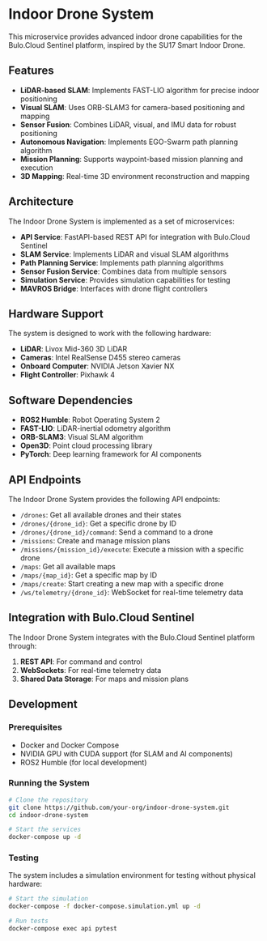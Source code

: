 # Indoor Drone System

This microservice provides advanced indoor drone capabilities for the Bulo.Cloud Sentinel platform, inspired by the SU17 Smart Indoor Drone.

## Features

- **LiDAR-based SLAM**: Implements FAST-LIO algorithm for precise indoor positioning
- **Visual SLAM**: Uses ORB-SLAM3 for camera-based positioning and mapping
- **Sensor Fusion**: Combines LiDAR, visual, and IMU data for robust positioning
- **Autonomous Navigation**: Implements EGO-Swarm path planning algorithm
- **Mission Planning**: Supports waypoint-based mission planning and execution
- **3D Mapping**: Real-time 3D environment reconstruction and mapping

## Architecture

The Indoor Drone System is implemented as a set of microservices:

- **API Service**: FastAPI-based REST API for integration with Bulo.Cloud Sentinel
- **SLAM Service**: Implements LiDAR and visual SLAM algorithms
- **Path Planning Service**: Implements path planning algorithms
- **Sensor Fusion Service**: Combines data from multiple sensors
- **Simulation Service**: Provides simulation capabilities for testing
- **MAVROS Bridge**: Interfaces with drone flight controllers

## Hardware Support

The system is designed to work with the following hardware:

- **LiDAR**: Livox Mid-360 3D LiDAR
- **Cameras**: Intel RealSense D455 stereo cameras
- **Onboard Computer**: NVIDIA Jetson Xavier NX
- **Flight Controller**: Pixhawk 4

## Software Dependencies

- **ROS2 Humble**: Robot Operating System 2
- **FAST-LIO**: LiDAR-inertial odometry algorithm
- **ORB-SLAM3**: Visual SLAM algorithm
- **Open3D**: Point cloud processing library
- **PyTorch**: Deep learning framework for AI components

## API Endpoints

The Indoor Drone System provides the following API endpoints:

- `/drones`: Get all available drones and their states
- `/drones/{drone_id}`: Get a specific drone by ID
- `/drones/{drone_id}/command`: Send a command to a drone
- `/missions`: Create and manage mission plans
- `/missions/{mission_id}/execute`: Execute a mission with a specific drone
- `/maps`: Get all available maps
- `/maps/{map_id}`: Get a specific map by ID
- `/maps/create`: Start creating a new map with a specific drone
- `/ws/telemetry/{drone_id}`: WebSocket for real-time telemetry data

## Integration with Bulo.Cloud Sentinel

The Indoor Drone System integrates with the Bulo.Cloud Sentinel platform through:

1. **REST API**: For command and control
2. **WebSockets**: For real-time telemetry data
3. **Shared Data Storage**: For maps and mission plans

## Development

### Prerequisites

- Docker and Docker Compose
- NVIDIA GPU with CUDA support (for SLAM and AI components)
- ROS2 Humble (for local development)

### Running the System

```bash
# Clone the repository
git clone https://github.com/your-org/indoor-drone-system.git
cd indoor-drone-system

# Start the services
docker-compose up -d
```

### Testing

The system includes a simulation environment for testing without physical hardware:

```bash
# Start the simulation
docker-compose -f docker-compose.simulation.yml up -d

# Run tests
docker-compose exec api pytest
```
